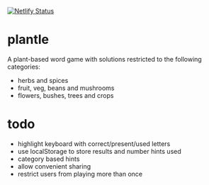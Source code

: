 [![Netlify Status](https://api.netlify.com/api/v1/badges/2c36d7ba-5f25-4840-a2fd-c27d5d2b3736/deploy-status)](https://app.netlify.com/sites/plantle/deploys)

# plantle

A plant-based word game with solutions restricted to the following categories:

- herbs and spices
- fruit, veg, beans and mushrooms
- flowers, bushes, trees and crops

# todo

- highlight keyboard with correct/present/used letters
- use localStorage to store results and number hints used
- category based hints
- allow convenient sharing
- restrict users from playing more than once

